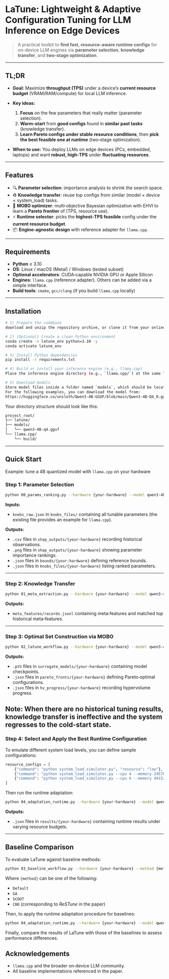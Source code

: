 # LaTune: Lightweight & Adaptive Configuration Tuning for LLM Inference on Edge Devices

> A practical toolkit to **find fast, resource-aware runtime configs** for on-device LLM engines via **parameter selection**, **knowledge transfer**, and **two‑stage optimization**.

---

## TL;DR

* **Goal:** Maximize **throughput (TPS)** under a device’s **current resource budget** (VRAM/RAM/compute) for local LLM inference.
* **Key ideas:**

  1. **Focus** on the few parameters that really matter (parameter selection).
  2. **Warm‑start** from **good configs** found in **similar past tasks** (knowledge transfer).
  3. **Learn Pareto configs under stable resource conditions**, then **pick the best feasible one at runtime** (two‑stage optimization).
* **When to use:** You deploy LLMs on edge devices (PCs, embedded, laptops) and want **robust, high‑TPS** under **fluctuating resources**.

---

## Features

* 🔍 **Parameter selection**: importance analysis to shrink the search space.
* ♻️ **Knowledge transfer**: reuse top configs from similar (model × device × system_load) tasks.
* 🧠 **MOBO optimizer**: multi‑objective Bayesian optimization with EHVI to learn a **Pareto frontier** of (TPS, resource use).
* ⚡ **Runtime selector**: picks the **highest‑TPS feasible** config under the **current resource budget**.
* 📦 **Engine‑agnostic design** with reference adapter for `llama.cpp`.

---



## Requirements

* **Python** ≥ 3.10
* **OS**: Linux / macOS (Metal) / Windows (tested subset)
* **Optional accelerators**: CUDA‑capable NVIDIA GPU or Apple Silicon
* **Engines**: `llama.cpp` (reference adapter). Others can be added via a simple interface.
* **Build tools**: `cmake`, `gcc/clang` (if you build `llama.cpp` locally)

---

## Installation

```bash
# 1) Prepare the codebase
download and unzip the repository archive, or clone it from your online source.

# 2) (Optional) Create a clean Python environment
conda create -n latune_env python=3.10 -y
conda activate latune_env

# 3) Install Python dependencies
pip install -r requirements.txt

# 4) Build or install your inference engine (e.g., llama.cpp)
Place the inference engine directory (e.g., `llama.cpp/`) at the same level as the `latune` folder, and build it into an executable.

# 5) Download models
Store model files inside a folder named `models`, which should be located at the same level as `latune`.
For the following examples, you can download the model from:
https://huggingface.co/unsloth/Qwen3-4B-GGUF/blob/main/Qwen3-4B-Q4_0.gguf
```

Your directory structure should look like this:
```bash
project_root/
├── latune/
├── models/
│   └── qwen3-4B-q4.gguf
└── llama.cpp/
    └── build/
```
---


## Quick Start

Example: tune a 4B quantized model with `llama.cpp` on your hardware

### Step 1: Parameter Selection

```bash
python 00_params_ranking.py --hardware {your-hardware} --model qwen3-4b --quant q4
```

**Inputs:**

* `knobs_raw.json` in `knobs_files/` containing all tunable parameters (the existing file provides an example for `llama.cpp`).

**Outputs:**

* `.csv` files in `shap_outputs/{your-hardware}` recording historical observations.
* `.png` files in `shap_outputs/{your-hardware}` showing parameter importance rankings.
* `.json` files in `bounds/{your-hardware}` defining reference bounds.
* `.json` files in `knobs_files/{your-hardware}` listing ranked parameters.

---

### Step 2: Knowledge Transfer

```bash
python 01_meta_extraction.py --hardware {your-hardware} --model qwen3-4b --quant q4
```

**Outputs:**

* `meta_features/records.jsonl` containing meta‑features and matched top historical meta‑features.

---

### Step 3: Optimal Set Construction via MOBO

```bash
python 02_latune_workflow.py --hardware {your-hardware} --model qwen3-4b --quant q4
```

**Outputs:**

* `.pth` files in `surrogate_models/{your-hardware}` containing model checkpoints.
* `.json` files in `pareto_fronts/{your-hardware}` defining Pareto‑optimal configurations.
* `.json` files in `hv_progress/{your-hardware}` recording hypervolume progress.

Note: When there are no historical tuning results, knowledge transfer is ineffective and the system regresses to the cold-start state.
---

### Step 4: Select and Apply the Best Runtime Configuration

To emulate different system load levels, you can define sample configurations:

```python
resource_configs = [
    {"command": "python system_load_simulator.py", "resource": "low"},
    {"command": "python system_load_simulator.py --cpu 4 --memory 24576 --gpu-calc 1 --gpu-mem 4", "resource": "mid"},
    {"command": "python system_load_simulator.py --cpu 6 --memory 49152 --gpu-calc 2 --gpu-mem 6", "resource": "high"},
]
```

Then run the runtime adaptation:

```bash
python 04_adaptation_runtime.py --hardware {your-hardware} --model qwen3-4b --quant q4 --resource low
```

**Outputs:**

* `.json` files in `results/{your-hardware}` containing runtime results under varying resource budgets.

---

## Baseline Comparison

To evaluate LaTune against baseline methods:

```bash
python 03_baseline_workflow.py --hardware {your-hardware} --method {method} --model qwen3-4b --quant q4
```

Where `{method}` can be one of the following:

* `Default`
* `GA`
* `SCOOT`
* `CBO` (corresponding to *ReSTune* in the paper)

Then, to apply the runtime adaptation procedure for baselines:

```bash
python 04_adaptation_runtime.py --hardware {your-hardware} --model qwen3-4b --quant q4 --resource low
```

Finally, compare the results of LaTune with those of the baselines to assess performance differences.



## Acknowledgements

* `llama.cpp` and the broader on‑device LLM community.
* All baseline implementations referenced in the paper.
